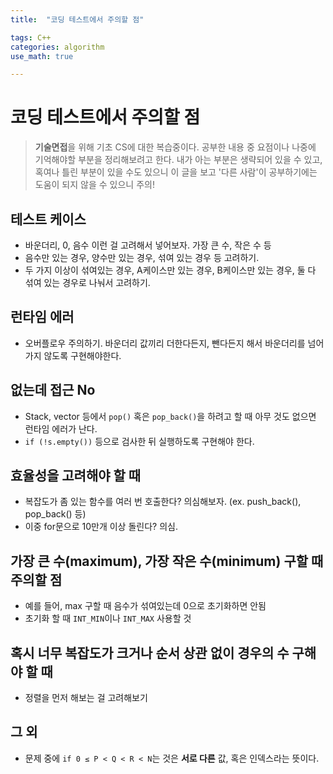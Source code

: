 ```yaml
---
title:	"코딩 테스트에서 주의할 점"

tags: C++
categories: algorithm
use_math: true

---
```

# 코딩 테스트에서 주의할 점

> **기술면접**을 위해 기초 CS에 대한 복습중이다.
공부한 내용 중 요점이나 나중에 기억해야할 부분을 정리해보려고 한다.
내가 아는 부분은 생략되어 있을 수 있고, 혹여나 틀린 부분이 있을 수도 있으니 이 글을 보고 '다른 사람'이 공부하기에는 도움이 되지 않을 수 있으니 주의!


## 테스트 케이스
- 바운더리, 0, 음수 이런 걸 고려해서 넣어보자. 가장 큰 수, 작은 수 등
- 음수만 있는 경우, 양수만 있는 경우, 섞여 있는 경우 등 고려하기.
- 두 가지 이상이 섞여있는 경우, A케이스만 있는 경우, B케이스만 있는 경우, 둘 다 섞여 있는 경우로 나눠서 고려하기.


## 런타임 에러
- 오버플로우 주의하기. 바운더리 값끼리 더한다든지, 뺀다든지 해서 바운더리를 넘어가지 않도록 구현해야한다.

## 없는데 접근 No
- Stack, vector 등에서 ``pop()`` 혹은 ``pop_back()``을 하려고 할 때 아무 것도 없으면 런타임 에러가 난다.
- ``if (!s.empty())`` 등으로 검사한 뒤 실행하도록 구현해야 한다.

## 효율성을 고려해야 할 때
- 복잡도가 좀 있는 함수를 여러 번 호출한다? 의심해보자. (ex. push_back(), pop_back() 등)
- 이중 for문으로 10만개 이상 돌린다? 의심.

## 가장 큰 수(maximum), 가장 작은 수(minimum) 구할 때 주의할 점
- 예를 들어, max 구할 때 음수가 섞여있는데 0으로 초기화하면 안됨
- 초기화 할 때 ``INT_MIN``이나 ``INT_MAX`` 사용할 것

## 혹시 너무 복잡도가 크거나 순서 상관 없이 경우의 수 구해야 할 때
- 정렬을 먼저 해보는 걸 고려해보기


## 그 외
- 문제 중에 ``if 0 ≤ P < Q < R < N``는 것은 **서로 다른** 값, 혹은 인덱스라는 뜻이다.

